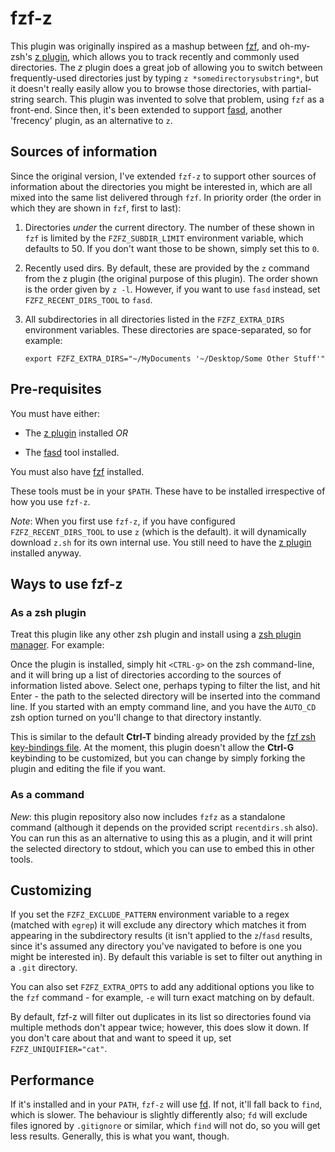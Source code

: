 # fzf-z

This plugin was originally inspired as a mashup between
[fzf](https://github.com/junegunn/fzf), and oh-my-zsh's [z
plugin](https://github.com/robbyrussell/oh-my-zsh/tree/master/plugins/z),
which allows you to track recently and commonly used directories. The *z*
plugin does a great job of allowing you to switch between frequently-used
directories just by typing `z *somedirectorysubstring*`, but it doesn't really
easily allow you to browse those directories, with partial-string search. This
plugin was invented to solve that problem, using `fzf` as a front-end. Since
then, it's been extended to support [fasd](https://github.com/clvv/fasd),
another 'frecency' plugin, as an alternative to `z`.

## Sources of information

Since the original version, I've extended `fzf-z` to support other sources of
information about the directories you might be interested in, which are all
mixed into the same list delivered through `fzf`. In priority order (the order
in which they are shown in `fzf`, first to last):

1. Directories *under* the current directory. The number of these shown in
   `fzf` is limited by the `FZFZ_SUBDIR_LIMIT` environment variable, which
   defaults to 50. If you don't want those to be shown, simply set this to
   `0`.

1. Recently used dirs. By default, these are provided by the `z` command from
   the z plugin (the original purpose of this plugin). The order shown is the
   order given by `z -l`. However, if you want to use `fasd` instead, set
   `FZFZ_RECENT_DIRS_TOOL` to `fasd`.

1. All subdirectories in all directories listed in the `FZFZ_EXTRA_DIRS`
   environment variables. These directories are space-separated, so for
   example:

   `export FZFZ_EXTRA_DIRS="~/MyDocuments '~/Desktop/Some Other Stuff'"`

## Pre-requisites

You must have either:

* The [z
plugin](https://github.com/robbyrussell/oh-my-zsh/tree/master/plugins/z)
installed *OR*

* The [fasd](https://github.com/clvv/fasd) tool installed.

You must also have [fzf](https://github.com/junegunn/fzf) installed.

These tools must be in your `$PATH`. These have to be installed irrespective
of how you use `fzf-z`.

*Note*: When you first use `fzf-z`, if you have configured `FZFZ_RECENT_DIRS_TOOL` to use `z` (which is the default). it will dynamically download `z.sh` for
its own internal use. You still need to have the [z
plugin](https://github.com/robbyrussell/oh-my-zsh/tree/master/plugins/z)
installed anyway.

## Ways to use fzf-z

### As a zsh plugin

Treat this plugin like any other zsh plugin and install using a [zsh plugin
manager](https://github.com/unixorn/awesome-zsh-plugins#frameworks). For
example:

Once the plugin is installed, simply hit `<CTRL-g>` on the zsh command-line,
and it will bring up a list of directories according to the sources of
information listed above. Select one, perhaps typing to filter the list, and
hit Enter - the path to the selected directory will be inserted into the
command line.  If you started with an empty command line, and you have the
`AUTO_CD` zsh option turned on you'll change to that directory instantly.

This is similar to the default **Ctrl-T** binding already provided by the
[fzf zsh key-bindings
file](https://github.com/junegunn/fzf/blob/master/shell/key-bindings.zsh). At
the moment, this plugin doesn't allow the **Ctrl-G** keybinding to be
customized, but you can change by simply forking the plugin and editing the
file if you want.

### As a command

*New*: this plugin repository also now includes `fzfz` as a standalone command
(although it depends on the provided script `recentdirs.sh` also). You can run this
as an alternative to using this as a plugin, and it will print the selected
directory to stdout, which you can use to embed this in other tools.

## Customizing

If you set the `FZFZ_EXCLUDE_PATTERN` environment variable to a regex (matched
with `egrep`) it will exclude any directory which matches it from appearing in
the subdirectory results (it isn't applied to the `z`/`fasd` results, since
it's assumed any directory you've navigated to before is one you might be
interested in). By default this variable is set to filter out anything in a
`.git` directory.

You can also set `FZFZ_EXTRA_OPTS` to add any additional options you like to
the `fzf` command - for example, `-e` will turn exact matching on by default.

By default, fzf-z will filter out duplicates in its list so directories found
via multiple methods don't appear twice; however, this does slow it down. If
you don't care about that and want to speed it up, set
`FZFZ_UNIQUIFIER="cat"`.

## Performance

If it's installed and in your `PATH`, `fzf-z` will use
[fd](https://github.com/sharkdp/fd). If not, it'll fall back to `find`, which
is slower. The behaviour is slightly differently also; `fd` will exclude files
ignored by `.gitignore` or similar, which `find` will not do, so you will get
less results. Generally, this is what you want, though.
